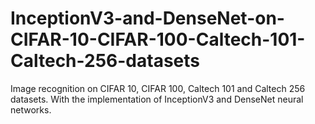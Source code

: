 # InceptionV3-and-DenseNet-on-CIFAR-10-CIFAR-100-Caltech-101-Caltech-256-datasets
Image recognition on CIFAR 10, CIFAR 100, Caltech 101 and Caltech 256 datasets. With the implementation of InceptionV3 and DenseNet neural networks.
